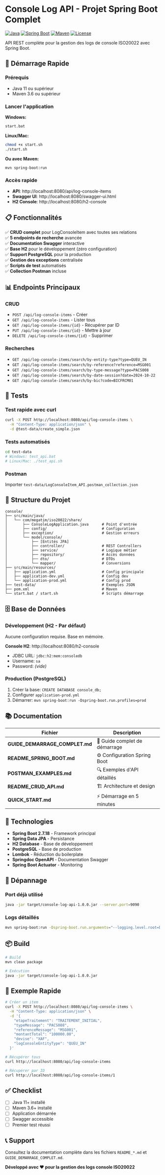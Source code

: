 # Console Log API - Projet Spring Boot Complet

[![Java](https://img.shields.io/badge/Java-11+-orange.svg)](https://adoptium.net/)
[![Spring Boot](https://img.shields.io/badge/Spring%20Boot-2.7.18-brightgreen.svg)](https://spring.io/projects/spring-boot)
[![Maven](https://img.shields.io/badge/Maven-3.6+-blue.svg)](https://maven.apache.org/)
[![License](https://img.shields.io/badge/License-Proprietary-red.svg)]()

API REST complète pour la gestion des logs de console ISO20022 avec Spring Boot.

## 🚀 Démarrage Rapide

### Prérequis
- Java 11 ou supérieur
- Maven 3.6 ou supérieur

### Lancer l'application

**Windows:**
```bash
start.bat
```

**Linux/Mac:**
```bash
chmod +x start.sh
./start.sh
```

**Ou avec Maven:**
```bash
mvn spring-boot:run
```

### Accès rapide
- **API**: http://localhost:8080/api/log-console-items
- **Swagger UI**: http://localhost:8080/swagger-ui.html
- **H2 Console**: http://localhost:8080/h2-console

## 📋 Fonctionnalités

✅ **CRUD complet** pour LogConsoleItem avec toutes ses relations  
✅ **5 endpoints de recherche** avancée  
✅ **Documentation Swagger** interactive  
✅ **Base H2** pour le développement (zéro configuration)  
✅ **Support PostgreSQL** pour la production  
✅ **Gestion des exceptions** centralisée  
✅ **Scripts de test** automatisés  
✅ **Collection Postman** incluse  

## 📊 Endpoints Principaux

### CRUD
- `POST /api/log-console-items` - Créer
- `GET /api/log-console-items` - Lister tous
- `GET /api/log-console-items/{id}` - Récupérer par ID
- `PUT /api/log-console-items/{id}` - Mettre à jour
- `DELETE /api/log-console-items/{id}` - Supprimer

### Recherches
- `GET /api/log-console-items/search/by-entity-type?type=QUEU_IN`
- `GET /api/log-console-items/search/by-reference?reference=MSG001`
- `GET /api/log-console-items/search/by-type-message?type=PACS008`
- `GET /api/log-console-items/search/by-date-session?date=2024-10-22`
- `GET /api/log-console-items/search/by-bic?code=BICFRCM01`

## 🧪 Tests

### Test rapide avec curl
```bash
curl -X POST http://localhost:8080/api/log-console-items \
  -H "Content-Type: application/json" \
  -d @test-data/create_simple.json
```

### Tests automatisés
```bash
cd test-data
# Windows: test_api.bat
# Linux/Mac: ./test_api.sh
```

### Postman
Importer `test-data/LogConsoleItem_API.postman_collection.json`

## 📁 Structure du Projet

```
console/
├── src/main/java/
│   └── com/megatim/iso20022/share/
│       ├── ConsoleLogApplication.java      # Point d'entrée
│       ├── config/                         # Configuration
│       ├── exception/                      # Gestion erreurs
│       └── model/console/
│           ├── [Entités JPA]
│           ├── controller/                 # REST Controllers
│           ├── service/                    # Logique métier
│           ├── repository/                 # Accès données
│           ├── dto/                        # DTOs
│           └── mapper/                     # Conversions
├── src/main/resources/
│   ├── application.yml                     # Config principale
│   ├── application-dev.yml                 # Config dev
│   └── application-prod.yml                # Config prod
├── test-data/                              # Exemples JSON
├── pom.xml                                 # Maven
└── start.bat / start.sh                    # Scripts démarrage
```

## 🗄️ Base de Données

### Développement (H2 - Par défaut)
Aucune configuration requise. Base en mémoire.

**Console H2**: http://localhost:8080/h2-console
- JDBC URL: `jdbc:h2:mem:consoledb`
- Username: `sa`
- Password: *(vide)*

### Production (PostgreSQL)
1. Créer la base: `CREATE DATABASE console_db;`
2. Configurer `application-prod.yml`
3. Démarrer: `mvn spring-boot:run -Dspring-boot.run.profiles=prod`

## 📚 Documentation

| Fichier | Description |
|---------|-------------|
| **GUIDE_DEMARRAGE_COMPLET.md** | 📖 Guide complet de démarrage |
| **README_SPRING_BOOT.md** | ⚙️ Configuration Spring Boot |
| **POSTMAN_EXAMPLES.md** | 🔍 Exemples d'API détaillés |
| **README_CRUD_API.md** | 🏗️ Architecture et design |
| **QUICK_START.md** | ⚡ Démarrage en 5 minutes |

## 🔧 Technologies

- **Spring Boot 2.7.18** - Framework principal
- **Spring Data JPA** - Persistance
- **H2 Database** - Base de développement
- **PostgreSQL** - Base de production
- **Lombok** - Réduction du boilerplate
- **Springdoc OpenAPI** - Documentation Swagger
- **Spring Boot Actuator** - Monitoring

## 🐛 Dépannage

### Port déjà utilisé
```bash
java -jar target/console-log-api-1.0.0.jar --server.port=9090
```

### Logs détaillés
```bash
mvn spring-boot:run -Dspring-boot.run.arguments="--logging.level.root=DEBUG"
```

## 📦 Build

```bash
# Build
mvn clean package

# Exécution
java -jar target/console-log-api-1.0.0.jar
```

## 🎯 Exemple Rapide

```bash
# Créer un item
curl -X POST http://localhost:8080/api/log-console-items \
  -H "Content-Type: application/json" \
  -d '{
    "etapeTraitement": "TRAITEMENT_INITIAL",
    "typeMessage": "PACS008",
    "referenceMessage": "MSG001",
    "montantTotal": "100000.00",
    "devise": "XAF",
    "logConsoleEntityType": "QUEU_IN"
  }'

# Récupérer tous
curl http://localhost:8080/api/log-console-items

# Récupérer par ID
curl http://localhost:8080/api/log-console-items/1
```

## ✅ Checklist

- [ ] Java 11+ installé
- [ ] Maven 3.6+ installé
- [ ] Application démarrée
- [ ] Swagger accessible
- [ ] Premier test réussi

## 📞 Support

Consultez la documentation complète dans les fichiers `README_*.md` et `GUIDE_DEMARRAGE_COMPLET.md`.


**Développé avec ❤️ pour la gestion des logs console ISO20022**
